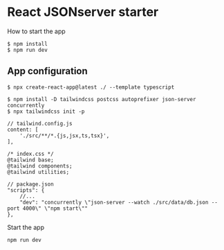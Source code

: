 # React JSONserver starter

How to start the app

```
$ npm install
$ npm run dev
```

## App configuration

```
$ npx create-react-app@latest ./ --template typescript

$ npm install -D tailwindcss postcss autoprefixer json-server concurrently
$ npx tailwindcss init -p
```

```
// tailwind.config.js
content: [
    './src/**/*.{js,jsx,ts,tsx}',
],
```

```
/* index.css */
@tailwind base;
@tailwind components;
@tailwind utilities;
```

```
// package.json
"scripts": {
    //...
    "dev": "concurrently \"json-server --watch ./src/data/db.json --port 4000\" \"npm start\""
},
```

Start the app

```
npm run dev
```


